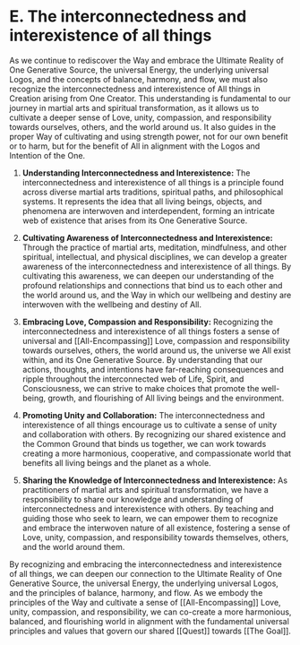 # E. The interconnectedness and interexistence of all things

As we continue to rediscover the Way and embrace the Ultimate Reality of One Generative Source, the universal Energy, the underlying universal Logos, and the concepts of balance, harmony, and flow, we must also recognize the interconnectedness and interexistence of All things in Creation arising from One Creator. This understanding is fundamental to our journey in martial arts and spiritual transformation, as it allows us to cultivate a deeper sense of Love, unity, compassion, and responsibility towards ourselves, others, and the world around us. It also guides in the proper Way of cultivating and using strength power, not for our own benefit or to harm, but for the benefit of All in alignment with the Logos and Intention of the One. 

1.  **Understanding Interconnectedness and Interexistence:** The interconnectedness and interexistence of all things is a principle found across diverse martial arts traditions, spiritual paths, and philosophical systems. It represents the idea that all living beings, objects, and phenomena are interwoven and interdependent, forming an intricate web of existence that arises from its One Generative Source.
    
2.  **Cultivating Awareness of Interconnectedness and Interexistence:** Through the practice of martial arts, meditation, mindfulness, and other spiritual, intellectual, and physical disciplines, we can develop a greater awareness of the interconnectedness and interexistence of all things. By cultivating this awareness, we can deepen our understanding of the profound relationships and connections that bind us to each other and the world around us, and the Way in which our wellbeing and destiny are interwoven with the wellbeing and destiny of All.
    
3.  **Embracing Love, Compassion and Responsibility:** Recognizing the interconnectedness and interexistence of all things fosters a sense of universal and [[All-Encompassing]] Love, compassion and responsibility towards ourselves, others, the world around us, the universe we All exist within, and its One Generative Source. By understanding that our actions, thoughts, and intentions have far-reaching consequences and ripple throughout the interconnected web of Life, Spirit, and Consciousness, we can strive to make choices that promote the well-being, growth, and flourishing of All living beings and the environment.
    
4.  **Promoting Unity and Collaboration:** The interconnectedness and interexistence of all things encourage us to cultivate a sense of unity and collaboration with others. By recognizing our shared existence and the Common Ground that binds us together, we can work towards creating a more harmonious, cooperative, and compassionate world that benefits all living beings and the planet as a whole.
    
5.  **Sharing the Knowledge of Interconnectedness and Interexistence:** As practitioners of martial arts and spiritual transformation, we have a responsibility to share our knowledge and understanding of interconnectedness and interexistence with others. By teaching and guiding those who seek to learn, we can empower them to recognize and embrace the interwoven nature of all existence, fostering a sense of Love, unity, compassion, and responsibility towards themselves, others, and the world around them.
    

By recognizing and embracing the interconnectedness and interexistence of all things, we can deepen our connection to the Ultimate Reality of One Generative Source, the universal Energy, the underlying universal Logos, and the principles of balance, harmony, and flow. As we embody the principles of the Way and cultivate a sense of [[All-Encompassing]] Love, unity, compassion, and responsibility, we can co-create a more harmonious, balanced, and flourishing world in alignment with the fundamental universal principles and values that govern our shared [[Quest]] towards [[The Goal]].
